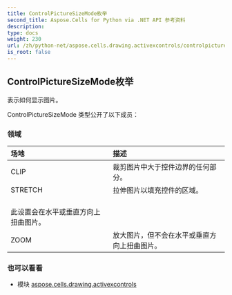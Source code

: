```yaml
---
title: ControlPictureSizeMode枚举
second_title: Aspose.Cells for Python via .NET API 参考资料
description:
type: docs
weight: 230
url: /zh/python-net/aspose.cells.drawing.activexcontrols/controlpicturesizemode/
is_root: false
---
```

## ControlPictureSizeMode枚举
表示如何显示图片。



ControlPictureSizeMode 类型公开了以下成员：

### 领域
|场地|描述|
| :- | :- |
| CLIP |裁剪图片中大于控件边界的任何部分。|
| STRETCH |拉伸图片以填充控件的区域。<br/>此设置会在水平或垂直方向上扭曲图片。|
| ZOOM |放大图片，但不会在水平或垂直方向上扭曲图片。|



### 也可以看看
* 模块 [aspose.cells.drawing.activexcontrols](..)
